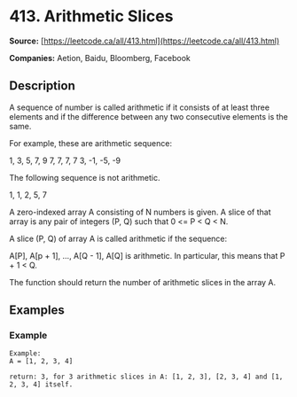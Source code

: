 # 413. Arithmetic Slices

**Source:** [https://leetcode.ca/all/413.html](https://leetcode.ca/all/413.html)

**Companies:** Aetion, Baidu, Bloomberg, Facebook

## Description

A sequence of number is called arithmetic if it consists of at least three elements and if
        the difference between any two consecutive elements is the same.

For example, these are arithmetic sequence:

1, 3, 5, 7, 9
7, 7, 7, 7
3, -1, -5, -9

The following sequence is not arithmetic.

1, 1, 2, 5, 7

A zero-indexed array A consisting of N numbers is given. A slice of that array is any pair of
        integers (P, Q) such that 0 <= P < Q < N.

A slice (P, Q) of array A is called arithmetic if the sequence:

A[P], A[p + 1], ..., A[Q - 1], A[Q] is arithmetic. In particular, this means that P + 1 < Q.

The function should return the number of arithmetic slices in the array A.

## Examples

### Example

```
Example:
A = [1, 2, 3, 4]

return: 3, for 3 arithmetic slices in A: [1, 2, 3], [2, 3, 4] and [1, 2, 3, 4] itself.
```

